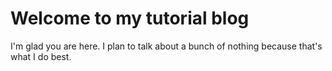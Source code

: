 # Welcome to my tutorial blog

I'm glad you are here. I plan to talk about a bunch of nothing because that's what I do best.
